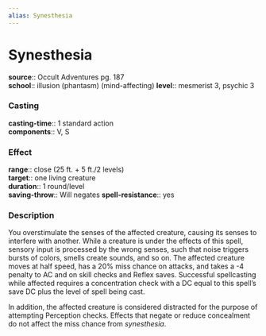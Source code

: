 ```yaml
---
alias: Synesthesia
---
```


# Synesthesia 

**source**:: Occult Adventures pg. 187  
**school**:: illusion (phantasm) (mind-affecting)
**level**:: mesmerist 3, psychic 3

### Casting 

**casting-time**:: 1 standard action  
**components**:: V, S

### Effect 

**range**:: close (25 ft. + 5 ft./2 levels)  
**target**:: one living creature  
**duration**:: 1 round/level  
**saving-throw**:: Will negates
**spell-resistance**:: yes

### Description 

You overstimulate the senses of the affected creature, causing its senses to interfere with another. While a creature is under the effects of this spell, sensory input is processed by the wrong senses, such that noise triggers bursts of colors, smells create sounds, and so on. The affected creature moves at half speed, has a 20% miss chance on attacks, and takes a -4 penalty to AC and on skill checks and Reflex saves. Successful spellcasting while affected requires a concentration check with a DC equal to this spell’s save DC plus the level of spell being cast.  
  
In addition, the affected creature is considered distracted for the purpose of attempting Perception checks. Effects that negate or reduce concealment do not affect the miss chance from *synesthesia*.

